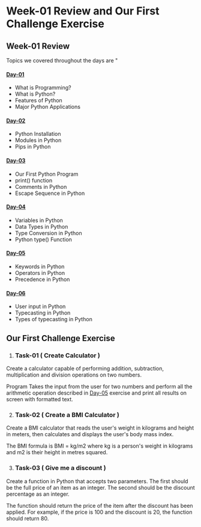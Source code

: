 # Week-01 Review and Our First Challenge Exercise

## Week-01 Review

Topics we covered throughout the days are "
#### [Day-01](https://github.com/hamzaiftkhar/100-Days-of-Code-with-Python/tree/main/Day-01)

- What is Programming?
- What is Python?
- Features of Python
- Major Python Applications

#### [Day-02](https://github.com/hamzaiftkhar/100-Days-of-Code-with-Python/tree/main/Day-02)

- Python Installation
- Modules in Python
- Pips in Python

#### [Day-03](https://github.com/hamzaiftkhar/100-Days-of-Code-with-Python/tree/main/Day-03)

- Our First Python Program
- print() function
- Comments in Python
- Escape Sequence in Python

#### [Day-04](https://github.com/hamzaiftkhar/100-Days-of-Code-with-Python/tree/main/Day-04)

- Variables in Python
- Data Types in Python
- Type Conversion in Python
- Python type() Function

#### [Day-05](https://github.com/hamzaiftkhar/100-Days-of-Code-with-Python/tree/main/Day-05)

- Keywords in Python
- Operators in Python
- Precedence in Python

#### [Day-06](https://github.com/hamzaiftkhar/100-Days-of-Code-with-Python/tree/main/Day-06)

- User input in Python
- Typecasting in Python
- Types of typecasting in Python

## Our First Challenge Exercise

1. ### Task-01  (  Create Calculator )

Create a calculator capable of performing addition, subtraction, multiplication and division operations on two numbers. 

Program Takes the input from the user for two numbers and perform all the arithmetic operation described in 
[Day-05](https://github.com/hamzaiftkhar/100-Days-of-Code-with-Python/tree/main/Day-05)
exercise and print all results on screen with formatted text.

2. ### Task-02  (  Create a BMI Calculator )

Create a BMI calculator that reads the user's weight in kilograms and height in meters, then calculates and displays the user's body mass index.

The BMI formula is BMI = kg/m2 where kg is a person's weight in kilograms and m2 is their height in metres squared.

3.  ### Task-03  ( Give me a discount )

Create a function in Python that accepts two parameters. The first should be the full price of an item as an integer. The second should be the discount percentage as an integer.

The function should return the price of the item after the discount has been applied. For example, if the price is 100 and the discount is 20, the function should return 80.
